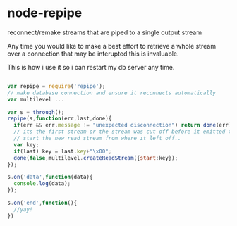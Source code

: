 node-repipe
===========

reconnect/remake streams that are piped to a single output stream

Any time you would like to make a best effort to retrieve a whole stream over a connection that may be interupted this is invaluable.

This is how i use it so i can restart my db server any time. 


```js

var repipe = require('repipe');
// make database connection and ensure it reconnects automatically
var multilevel ...

var s = through();
repipe(s,function(err,last,done){
  if(err && err.message != "unexpected disconnection") return done(err);
  // its the first stream or the stream was cut off before it emitted the end event
  // start the new read stream from where it left off..
  var key;
  if(last) key = last.key+"\x00";
  done(false,multilevel.createReadStream({start:key});
});

s.on('data',function(data){
  console.log(data);
});

s.on('end',function(){
  //yay!
})


```
